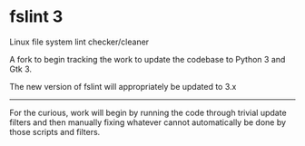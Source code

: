 # fslint 3
Linux file system lint checker/cleaner

A fork to begin tracking the work to update the codebase to Python 3 and Gtk 3.

The new version of fslint will appropriately be updated to 3.x


---
For the curious, work will begin by running the code through trivial update filters
and then manually fixing whatever cannot automatically be done by those scripts and filters.
